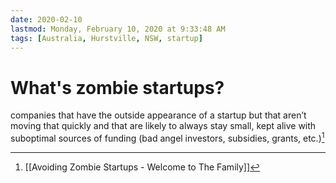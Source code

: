 ```yaml
---
date: 2020-02-10
lastmod: Monday, February 10, 2020 at 9:33:48 AM
tags: [Australia, Hurstville, NSW, startup]
---
```

# What's zombie startups?

companies that have the outside appearance of a startup but that aren’t moving that quickly and that are likely to always stay small, kept alive with suboptimal sources of funding (bad angel investors, subsidies, grants, etc.)[^1]

[^1]: [[Avoiding Zombie Startups - Welcome to The Family]]